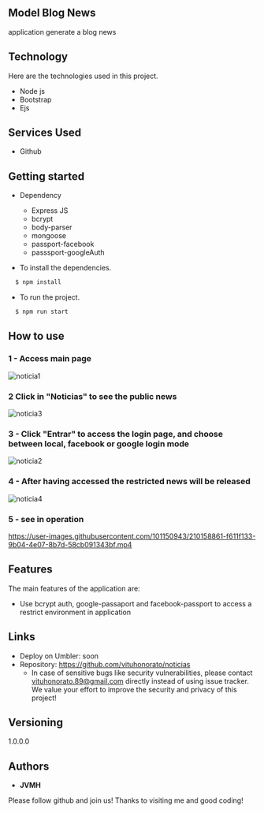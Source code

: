 

## Model Blog News


application generate a blog news


## Technology 

Here are the technologies used in this project.

* Node js
* Bootstrap
* Ejs




## Services Used

* Github





## Getting started

* Dependency
  - Express JS
  - bcrypt
  - body-parser
  - mongoose
  - passport-facebook
  - passsport-googleAuth
 
  
  
* To install the dependencies.
```bash
  $ npm install
  ```
  
* To run the project.
```bash
  $ npm run start
  ```
  
## How to use

### 1 - Access main page

![noticia1](https://user-images.githubusercontent.com/101150943/210158761-900ae157-de86-45a1-9cfa-ce3ba4a0d23e.jpg)


### 2 Click in "Noticias" to see the public news

![noticia3](https://user-images.githubusercontent.com/101150943/210158767-d65f27cc-77f2-46b1-ae53-6fbc5dcce80f.jpg)

### 3 - Click "Entrar" to access the login page, and choose between local, facebook or google login mode

![noticia2](https://user-images.githubusercontent.com/101150943/210158778-bc71f143-9d66-4da8-9a64-e987755ab9b4.jpg)

### 4 - After having accessed the restricted news will be released

![noticia4](https://user-images.githubusercontent.com/101150943/210177796-f4cd0a3f-a618-4b76-88c0-71b98c37b879.jpg)


### 5 - see in operation

https://user-images.githubusercontent.com/101150943/210158861-f611f133-9b04-4e07-8b7d-58cb091343bf.mp4


## Features

The main features of the application are:

 - Use bcrypt auth, google-passaport and facebook-passport to access a restrict environment in application
 
  


## Links
  - Deploy on Umbler: soon
  - Repository: https://github.com/vituhonorato/noticias
    - In case of sensitive bugs like security vulnerabilities, please contact
      vituhonorato.89@gmail.com directly instead of using issue tracker. We value your effort
      to improve the security and privacy of this project!

  ## Versioning

  1.0.0.0


  ## Authors

  * **JVMH** 

  Please follow github and join us!
  Thanks to visiting me and good coding!
